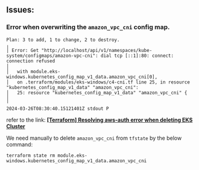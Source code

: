 ## Issues:

### Error when overwriting the `amazon_vpc_cni` config map.

```plaintext
Plan: 3 to add, 1 to change, 2 to destroy.
╷
│ Error: Get "http://localhost/api/v1/namespaces/kube-system/configmaps/amazon-vpc-cni": dial tcp [::1]:80: connect: connection refused
│ 
│   with module.eks-windows.kubernetes_config_map_v1_data.amazon_vpc_cni[0],
│   on .terraform/modules/eks-windows/c4-cni.tf line 25, in resource "kubernetes_config_map_v1_data" "amazon_vpc_cni":
│   25: resource "kubernetes_config_map_v1_data" "amazon_vpc_cni" {
│ 
╵
2024-03-26T08:30:40.15121401Z stdout P 
```

refer to the link: [**\[Terraform\] Resolving aws-auth error when deleting EKS Cluster**](https://kim-dragon.tistory.com/262)

We need manually to delete `amazon_vpc_cni` from `tfstate` by the below command:

```plaintext
terraform state rm module.eks-windows.kubernetes_config_map_v1_data.amazon_vpc_cni
```